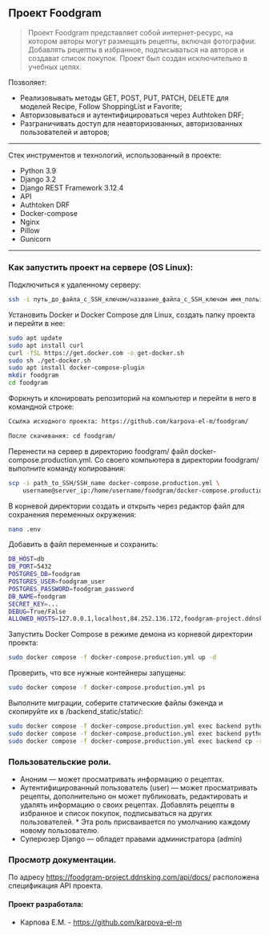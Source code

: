 ## Проект Foodgram

> Проект Foodgram представляет собой интернет-ресурс, на котором авторы могут размещать рецепты, включая фотографии. Добавлять рецепты в избранное, подписываться на авторов и создават список покупок.
> Проект был создан исключительно в учебных целях.

Позволяет:

* Реализовывать методы GET, POST, PUT, PATCH, DELETE для моделей Recipe, Follow ShoppingList и Favorite;
* Авторизовываться и аутентифицироваться через Authtoken DRF;
* Разграничивать доступ для неавторизованных, авторизованных пользователей и авторов;
  
___

Стек инструментов и технологий, использованный в проекте:
* Python 3.9
* Django 3.2
* Django REST Framework 3.12.4
* API
* Authtoken DRF
* Docker-compose
* Nginx
* Pillow
* Gunicorn
___

### Как запустить проект на сервере (OS Linux):

Подключиться к удаленному серверу:
~~~bash
ssh -i путь_до_файла_с_SSH_ключом/название_файла_с_SSH_ключом имя_пользователя@ip_адрес_сервера
~~~

Установить Docker и Docker Compose для Linux, создать папку проекта и перейти в нее:
~~~bash
sudo apt update
sudo apt install curl
curl -fSL https://get.docker.com -o get-docker.sh
sudo sh ./get-docker.sh
sudo apt install docker-compose-plugin
mkdir foodgram
cd foodgram
~~~

Форкнуть и клонировать репозиторий на компьютер и перейти в него в командной строке:
~~~bash
Ссылка исходного проекта: https://github.com/karpova-el-m/foodgram/
~~~
~~~bash
После скачивания: cd foodgram/
~~~

Перенести на сервер в директорию foodgram/ файл docker-compose.production.yml. Со своего компьютера в директории foodgram/ выполните команду копирования:
~~~bash
scp -i path_to_SSH/SSH_name docker-compose.production.yml \
    username@server_ip:/home/username/foodgram/docker-compose.production.yml
~~~

В корневой директории создать и открыть через редактор файл для сохранения переменных окружения:

~~~bash
nano .env
~~~

Добавить в файл переменные и сохранить:
~~~bash
DB_HOST=db
DB_PORT=5432
POSTGRES_DB=foodgram
POSTGRES_USER=foodgram_user
POSTGRES_PASSWORD=foodgram_password
DB_NAME=foodgram
SECRET_KEY=...
DEBUG=True/False
ALLOWED_HOSTS=127.0.0.1,localhost,84.252.136.172,foodgram-project.ddnsking.com
~~~

Запустить Docker Compose в режиме демона из корневой директории проекта:
~~~bash
sudo docker compose -f docker-compose.production.yml up -d 
~~~

Проверить, что все нужные контейнеры запущены:
~~~bash
sudo docker compose -f docker-compose.production.yml ps
~~~

Выполните миграции, соберите статические файлы бэкенда и скопируйте их в /backend_static/static/:
~~~bash
sudo docker compose -f docker-compose.production.yml exec backend python manage.py migrate
sudo docker compose -f docker-compose.production.yml exec backend python manage.py collectstatic
sudo docker compose -f docker-compose.production.yml exec backend cp -r /app/collected_static/. /backend_static/static/
~~~

### Пользовательские роли.

* Аноним — может просматривать информацию о рецептах.
* Аутентифицированный пользователь (user) — может просматривать рецепты, дополнительно он может публиковать, редактировать и удалять информацию о своих рецептах. Добавлять рецепты в избранное и список покупок, подписываться на других пользователей. * Эта роль присваивается по умолчанию каждому новому пользователю.
* Суперюзер Django — обладет правами администратора (admin)

### Просмотр документации.

По адресу https://foodgram-project.ddnsking.com/api/docs/ расположена спецификация API проекта.

#### Проект разработала:

* Карпова Е.М. - https://github.com/karpova-el-m
